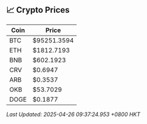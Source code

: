 ## 📈 Crypto Prices

| Coin | Price |
| ---- | ----- |
| BTC | $95251.3594 |
| ETH | $1812.7193 |
| BNB | $602.1923 |
| CRV | $0.6947 |
| ARB | $0.3537 |
| OKB | $53.7029 |
| DOGE | $0.1877 |

_Last Updated: 2025-04-26 09:37:24.953 +0800 HKT_